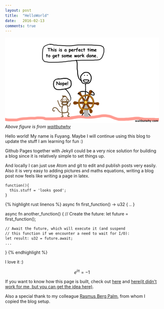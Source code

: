 ```yaml
---
layout: post
title:  "HelloWorld"
date:   2016-02-13
comments: true
---
```



![HelloWorld](/assets/2016-02-12-helloworld/start.png)*Above figure is from [waitbutwhy](http://waitbutwhy.com)*

Hello world! My name is Fuyang. Maybe I will continue using this blog to update the stuff I am learning for fun :)

Github Pages together with Jekyll could be a very nice solution for building a blog since it is relatively simple to set things up.

And locally I can just use Atom and git to edit and publish posts very easily. Also it is very easy to adding pictures and maths equations, writing a blog post now feels like writing a page in latex.

```
function(){
  this.stuff = 'looks good';
}
```

{% highlight rust linenos %}
async fn first_function() -> u32 { .. }

async fn another_function() {
    // Create the future:
    let future = first_function();
    
    // Await the future, which will execute it (and suspend
    // this function if we encounter a need to wait for I/O): 
    let result: u32 = future.await;
    ...
}
{% endhighlight %}

I love it :)

$$e^{i \pi} = -1$$

If you want to know how this page is built, check out [here](https://help.github.com/articles/using-jekyll-with-pages/) and [here(it didn't work for me, but you can get the idea here)](https://github.com/barryclark/jekyll-now).

Also a special thank to my colleague [Rasmus Berg Palm](http://rasmusbergpalm.github.io/2016/02/12/dense-codes.html), from whom I copied the blog setup.
